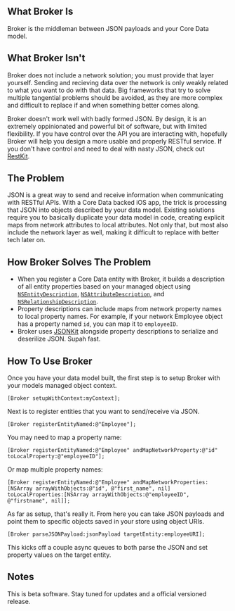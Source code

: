 ## What Broker Is
Broker is the middleman between JSON payloads and your Core Data model.

## What Broker Isn't
Broker does not include a network solution; you must provide that layer yourself.  Sending and recieving data over the network is only weakly related to what you want to do with that data.  Big frameworks that try to solve multiple tangential problems should be avoided, as they are more complex and difficult to replace if and when something better comes along.

Broker doesn't work well with badly formed JSON.  By design, it is an extremely oppinionated and powerful bit of software, but with limited flexibility.  If you have control over the API you are interacting with, hopefully Broker will help you design a more usable and properly RESTful service.  If you don't have control and need to deal with nasty JSON, check out [RestKit](http://restkit.org/).

## The Problem
JSON is a great way to send and receive information when communicating with RESTful APIs.  With a Core Data backed iOS app, the trick is processing that JSON into objects described by your data model.  Existing solutions require you to basically duplicate your data model in code, creating explicit maps from network attributes to local attributes.  Not only that, but most also include the network layer as well, making it difficult to replace with better tech later on.

## How Broker Solves The Problem
*  When you register a Core Data entity with Broker, it builds a description of all entity properties based on your managed object using [ `NSEntityDescription`](http://developer.apple.com/library/mac/#documentation/Cocoa/Reference/CoreDataFramework/Classes/NSEntityDescription_Class/NSEntityDescription.html), [`NSAttributeDescription`](http://developer.apple.com/library/mac/#documentation/Cocoa/Reference/CoreDataFramework/Classes/NSAttributeDescription_Class/reference.html#//apple_ref/occ/cl/NSAttributeDescription), and [`NSRelationshipDescription`](http://developer.apple.com/library/mac/#documentation/Cocoa/Reference/CoreDataFramework/Classes/NSRelationshipDescription_Class/NSRelationshipDescription.html#//apple_ref/occ/cl/NSRelationshipDescription).
*  Property descriptions can include maps from network property names to local property names. For example, if your network Employee object has a property named `id`, you can map it to `employeeID`.
*  Broker uses [JSONKit](https://github.com/johnezang/JSONKit) alongside property descriptions to serialize and deserilize JSON.  Supah fast.

## How To Use Broker
Once you have your data model built, the first step is to setup Broker with your models managed object context.

	[Broker setupWithContext:myContext];
 
Next is to register entities that you want to send/receive via JSON.

	[Broker registerEntityNamed:@"Employee"];

You may need to map a property name:

	[Broker registerEntityNamed:@"Employee" andMapNetworkProperty:@"id" toLocalProperty:@"employeeID"];

Or map multiple property names:

	[Broker registerEntityNamed:@"Employee" andMapNetworkProperties:[NSArray arrayWithObjects:@"id", @"first_name", nil] toLocalProperties:[NSArray arrayWithObjects:@"employeeID", @"firstname", nil]];

As far as setup, that's really it.  From here you can take JSON payloads and point them to specific objects saved in your store using object URIs.

	[Broker parseJSONPayload:jsonPayload targetEntity:employeeURI];

This kicks off a couple async queues to both parse the JSON and set property values on the target entity.

Notes
-------------------------

This is beta software.  Stay tuned for updates and a official versioned release.

